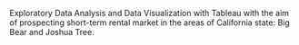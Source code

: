 Exploratory Data Analysis and Data Visualization with Tableau with the aim of prospecting short-term rental market in the areas of California state: Big Bear and
Joshua Tree.
